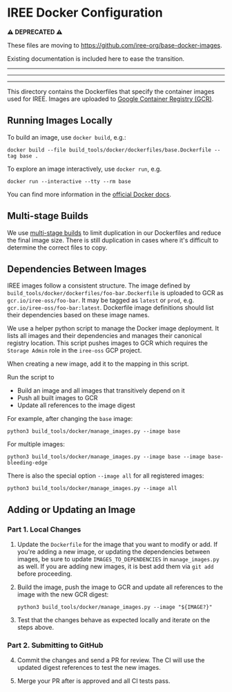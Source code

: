 # IREE Docker Configuration

**⚠️ DEPRECATED ⚠️**

These files are moving to https://github.com/iree-org/base-docker-images.

Existing documentation is included here to ease the transition.

---
---
---

This directory contains the Dockerfiles that specify the container images used
for IREE. Images are uploaded to
[Google Container Registry (GCR)](https://cloud.google.com/container-registry).

## Running Images Locally

To build an image, use `docker build`, e.g.:

```shell
docker build --file build_tools/docker/dockerfiles/base.Dockerfile --tag base .
```

To explore an image interactively, use `docker run`, e.g.

```shell
docker run --interactive --tty --rm base
```

You can find more information in the
[official Docker docs](https://docs.docker.com/get-started/overview/).

## Multi-stage Builds

We use
[multi-stage builds](https://docs.docker.com/develop/develop-images/multistage-build/)
to limit duplication in our Dockerfiles and reduce the final image size. There
is still duplication in cases where it's difficult to determine the correct
files to copy.

## Dependencies Between Images

IREE images follow a consistent structure. The image defined by
`build_tools/docker/dockerfiles/foo-bar.Dockerfile` is uploaded to GCR as
`gcr.io/iree-oss/foo-bar`. It may be tagged as `latest` or `prod`, e.g.
`gcr.io/iree-oss/foo-bar:latest`. Dockerfile image definitions should list their
dependencies based on these image names.

We use a helper python script to manage the Docker image deployment. It lists
all images and their dependencies and manages their canonical registry location.
This script pushes images to GCR which requires the `Storage Admin` role in the
`iree-oss` GCP project.

When creating a new image, add it to the mapping in this script.

Run the script to

* Build an image and all images that transitively depend on it
* Push all built images to GCR
* Update all references to the image digest

For example, after changing the `base` image:

```shell
python3 build_tools/docker/manage_images.py --image base
```

For multiple images:

```shell
python3 build_tools/docker/manage_images.py --image base --image base-bleeding-edge
```

There is also the special option `--image all` for all registered images:

```shell
python3 build_tools/docker/manage_images.py --image all
```

## Adding or Updating an Image

### Part 1. Local Changes

1. Update the `Dockerfile` for the image that you want to modify or add. If
   you're adding a new image, or updating the dependencies between images, be
   sure to update `IMAGES_TO_DEPENDENCIES` in `manage_images.py` as well. If
   you are adding new images, it is best add them via `git add` before
   proceeding.

2. Build the image, push the image to GCR and update all references to the image
   with the new GCR digest:

    ```shell
    python3 build_tools/docker/manage_images.py --image "${IMAGE?}"
    ```

3. Test that the changes behave as expected locally and iterate on the steps
   above.

### Part 2. Submitting to GitHub

4. Commit the changes and send a PR for review. The CI will use the updated
   digest references to test the new images.

5. Merge your PR after is approved and all CI tests pass.
